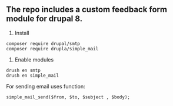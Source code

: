 ## The repo includes a custom feedback form module for drupal 8.

1. Install 

```
composer require drupal/smtp
composer require drupla/simple_mail
```

1. Enable  modules

```
drush en smtp
drush en simple_mail
```

For sending email uses function:

```
simple_mail_send($from, $to, $subject , $body);
```